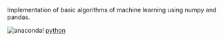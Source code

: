 Implementation of basic algorithms of machine learning using numpy and pandas.

![anaconda](https://user-images.githubusercontent.com/101211103/227785459-f1d792d5-eb05-4ccf-9a3f-af3f514d4dba.jpg)!
[python](https://user-images.githubusercontent.com/101211103/227785480-7fd9b772-a01e-49e6-8347-8c1ff55fbf5b.png)

